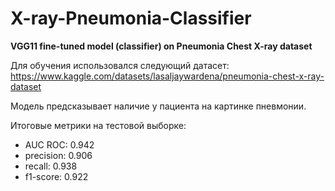 # X-ray-Pneumonia-Classifier
**VGG11 fine-tuned model (classifier) on Pneumonia Chest X-ray dataset**

Для обучения использовался следующий датасет: https://www.kaggle.com/datasets/lasaljaywardena/pneumonia-chest-x-ray-dataset

Модель предсказывает наличие у пациента на картинке пневмонии.

Итоговые метрики на тестовой выборке:

- AUC ROC: 0.942
- precision: 0.906 
- recall: 0.938 
- f1-score: 0.922
